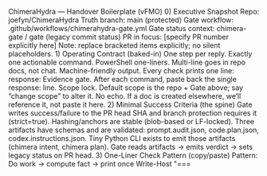 ﻿ChimeraHydra — Handover Boilerplate (vFMO) 0) Executive Snapshot Repo: joefyn/ChimeraHydra Truth branch: main (protected) Gate workflow: .github/workflows/chimerahydra-gate.yml Gate status context: chimera-gate / gate (legacy commit status) PR in focus: [specify PR number explicitly here] Note: replace bracketed items explicitly; no silent placeholders. 1) Operating Contract (baked-in) One step per reply. Exactly one actionable command. PowerShell one-liners. Multi-line goes in repo docs, not chat. Machine-friendly output. Every check prints one line: response: <tiny fact or compact JSON> Evidence gate. After each command, paste back the single response: line. Scope lock. Default scope is the repo + Gate above; say “change scope” to alter it. No echo. If a doc is created elsewhere, we’ll reference it, not paste it here. 2) Minimal Success Criteria (the spine) Gate writes success/failure to the PR head SHA and branch protection requires it (strict=true). Hashing/anchors are stable (blob-based or LF-locked). Three artifacts have schemas and are validated: prompt.audit.json, code.plan.json, codex.instructions.json. Tiny Python CLI exists to emit those artifacts (chimera intent, chimera plan). Gate reads artifacts → emits verdict → sets legacy status on PR head. 3) One-Liner Check Pattern (copy/paste) Pattern: Do work → compute fact → print once Write-Host "=== <TITLE> ===" -ForegroundColor Cyan; <cmds>; Write-Host ("response: " + <value-or-minified-JSON>) Example (branch protection strict + contexts): Write-Host "=== BRANCH PROTECTION (main) ===" -ForegroundColor Cyan; $j = & "$Env:ProgramFiles\GitHub CLI\gh.exe" api repos/joefyn/ChimeraHydra/branches/main/protection --jq '{strict:.required_status_checks.strict,contexts:.required_status_checks.contexts}'; Write-Host ("response: " + ($j -replace '\s+', ' ')) 4) Actions Index (lettered sub-steps) Action 1 — Gate YAML sanity 1a perms block → 1b statuses: write → 1c sha: targets PR head → 1d failure status exists → 1e latest run on PR head Action 2 — Branch protection 2a contexts → 2b strict → 2c admin enforcement → 2d extraneous checks? Action 3 — Line endings 3a .gitattributes → 3b core.autocrlf → 3c choose blob-hash path (preferred) Action 4 — Artifact schemas + CI validation 4a audit schema → 4b plan schema → 4c instructions schema → 4d validate in CI Action 5 — Python CLI (Track A) 5a package layout → 5b chimera intent (run_id) → 5c chimera context (optional) → 5d chimera plan Action 9 — Gate hardening 9a aggregate reports → 9b gate.decision.json → 9c SUMMARY.md → 9d write success/failure to PR head The rest (6,7,8,10,11) are deferred by default—listed below. 5) Deferred Actions (tracked, not forgotten) Action 6 — Glossary lock & drift checks: policy/glossary.lock.json, optional synonyms, checker in Gate (fails on paraphrase/rename). Action 7 — Bridge strictness: codex.instructions.json with expect_sha + selector assertions; abort on selector miss; version pins. Action 8 — Execute & reports: literal op execution; emit changeset.diff, lint.report.json, test.report.json; CRLF/LF safety; shared run_id. Action 10 — Adopt (diff→ops): deterministic hunk→ops mapping; add/delete/rename handling; CAUSE codes on ambiguity. Action 11 — Observability: artifacts/<ts>/<run_id>/run.log JSONL per phase; durations, model, tokens, cache hits; artifacts indexer. 6) Quick Commands Library (pre-baked) PR head SHA → last legacy status Write-Host "=== LEGACY STATUS (PR HEAD) ===" -ForegroundColor Cyan; $sha = & "$Env:ProgramFiles\GitHub CLI\gh.exe" pr view <PR#> --json headRefOid --jq .headRefOid; $j = & "$Env:ProgramFiles\GitHub CLI\gh.exe" api repos/joefyn/ChimeraHydra/statuses/$sha --jq '.[0] | {context,state,target_url}'; Write-Host ("response: " + ($j -replace '\s+', ' ')) Gate YAML → find sha target Write-Host "=== GATE YAML: sha target ===" -ForegroundColor Cyan; $y = & "$Env:ProgramFiles\GitHub CLI\gh.exe" api repos/joefyn/ChimeraHydra/contents/.github/workflows/chimerahydra-gate.yml --jq .content; $txt = [Text.Encoding]::UTF8.GetString([Convert]::FromBase64String($y)); $shaLine = ($txt -split "n") | Select-String '^\s*sha:\s*\${{\s*github\.(event\.pull_request\.head\.sha|sha)\s*}}' | % { $_.Line.Trim() } | Select -First 1; if ($shaLine) { Write-Host ("response: " + $shaLine) } else { Write-Host "response: missing" } Branch protection strict + contexts Write-Host "=== BRANCH PROTECTION (main) ===" -ForegroundColor Cyan; $j = & "$Env:ProgramFiles\GitHub CLI\gh.exe" api repos/joefyn/ChimeraHydra/branches/main/protection --jq '{strict:.required_status_checks.strict,contexts:.required_status_checks.contexts}'; Write-Host ("response: " + ($j -replace '\s+', ' ')) 7) Minimal File Shapes (brief, enforceable) Schemas: commit schemas/prompt.audit.schema.json, schemas/code.plan.schema.json, schemas/codex.instructions.schema.json. Artifacts: emit to artifacts/<timestamp>/<run_id>/ with deterministic names. CLI (Python): cli/chimera.py with subcommands intent, plan (stubs acceptable initially, but schema-valid). 8) Merge Policy (short) Only merge when: a) branch protection shows green on chimera-gate / gate for the PR head SHA, and b) gate.decision.json exists with verdict="approve" for the same run_id. 9) Evidence Pasteback (always) After each command, paste only one line: response: <…> —
